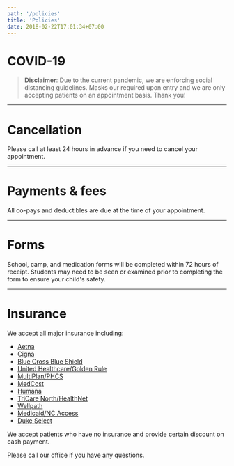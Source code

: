 ```yaml
---
path: '/policies'
title: 'Policies'
date: 2018-02-22T17:01:34+07:00
---
```


# COVID-19

> **Disclaimer**: Due to the current pandemic, we are enforcing social distancing guidelines. Masks our required upon entry and we are only accepting patients on an appointment basis. Thank you!

---

# Cancellation

Please call at least 24 hours in advance if you need to cancel your appointment.

---

# Payments & fees

All co-pays and deductibles are due at the time of your appointment.

---

# Forms

School, camp, and medication forms will be completed within 72 hours of receipt. Students may need to be seen or examined prior to completing the form to ensure your child's safety.

---

# Insurance

We accept all major insurance including:

- [Aetna](https://www.aetna.com/)
- [Cigna](https://www.cigna.com/)
- [Blue Cross Blue Shield](https://www.bcbs.com/)
- [United Healthcare/Golden Rule](https://www.uhc.com/)
- [MultiPlan/PHCS](https://www.multiplan.us/)
- [MedCost](https://www.medcost.com/)
- [Humana](https://www.humana.com/)
- [TriCare North/HealthNet](https://www.tricare.mil/)
- [Wellpath](https://wellpathcare.com/)
- [Medicaid/NC Access](https://www.medicaid.gov/)
- [Duke Select](https://hr.duke.edu/benefits/medical/medical-insurance)

We accept patients who have no insurance and provide certain discount on cash payment.

Please call our office if you have any questions.
